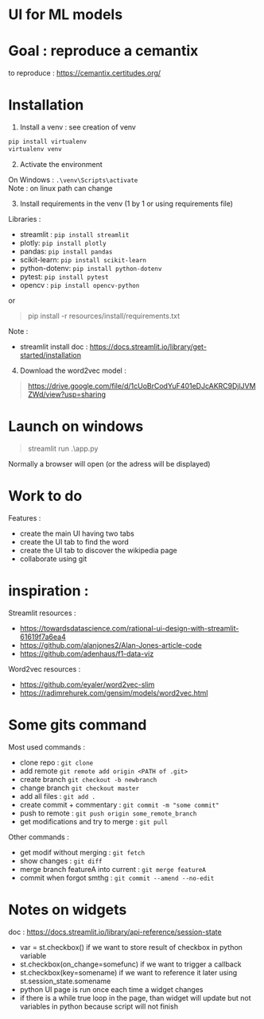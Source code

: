 # UI for ML models


# Goal : reproduce a cemantix

to reproduce : https://cemantix.certitudes.org/


# Installation

1. Install a venv : see creation of venv

```bash
pip install virtualenv
virtualenv venv
```

2. Activate the environment

On Windows : `.\venv\Scripts\activate`  
Note : on linux path can change


3. Install requirements in the venv (1 by 1 or using requirements file)

Libraries : 
- streamlit : `pip install streamlit`
- plotly: `pip install plotly`
- pandas: `pip install pandas`
- scikit-learn: `pip install scikit-learn`
- python-dotenv: `pip install python-dotenv`
- pytest: `pip install pytest`
- opencv : `pip install opencv-python`


or

>pip install -r resources/install/requirements.txt


Note : 
- streamlit install doc : https://docs.streamlit.io/library/get-started/installation


4. Download the word2vec model :
>https://drive.google.com/file/d/1cUoBrCodYuF401eDJcAKRC9DjlJVMZWd/view?usp=sharing


# Launch on windows

>streamlit run .\app.py 

Normally a browser will open (or the adress will be displayed)

# Work to do

Features :
- create the main UI having two tabs
- create the UI tab to find the word
- create the UI tab to discover the wikipedia page
- collaborate using git

# inspiration : 

Streamlit resources : 
- https://towardsdatascience.com/rational-ui-design-with-streamlit-61619f7a6ea4
- https://github.com/alanjones2/Alan-Jones-article-code
- https://github.com/adenhaus/f1-data-viz

Word2vec resources : 
- https://github.com/eyaler/word2vec-slim
- https://radimrehurek.com/gensim/models/word2vec.html

# Some gits command

Most used commands :
- clone repo : `git clone`
- add remote `git remote add origin <PATH of .git>`
- create branch `git checkout -b newbranch`
- change branch `git checkout master`
- add all files : `git add .`
- create commit + commentary : `git commit -m "some commit"`
- push to remote : `git push origin some_remote_branch`
- get modifications and try to merge : `git pull`

Other commands : 
- get modif without merging : `git fetch`
- show changes : `git diff`
- merge branch featureA into current : `git merge featureA`
- commit when forgot smthg :   `git commit --amend --no-edit`


# Notes on widgets
doc : https://docs.streamlit.io/library/api-reference/session-state

- var = st.checkbox() if we want to store result of checkbox in python variable
- st.checkbox(on_change=somefunc) if we want to trigger a callback
- st.checkbox(key=somename) if we want to reference it later using st.session_state.somename
- python UI page is run once each time a widget changes
- if there is a while true loop in the page, than widget will update but not variables in python because script will not finish